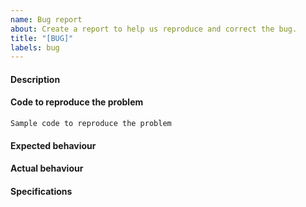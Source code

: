 ```yaml
---
name: Bug report
about: Create a report to help us reproduce and correct the bug.
title: "[BUG]"
labels: bug
---
```


<!--
Before submitting a bug, make sure the issue has not been
already addressed by searching through the past issues.
-->

#### Description

<!--
A clear and concise description of what the bug is.
-->

#### Code to reproduce the problem

<!--
Add a minimal example that we can reproduce the error by running the code.
Be as succinct as possible, do not depend on external data. In short, we are
going to copy-paste your code and we expect to get the same result as you.
-->

```
Sample code to reproduce the problem
```

#### Expected behaviour

<!--
Paste or describe the expected behaviour.
-->

#### Actual behaviour

<!--
Paste or specifically describe the actual output or traceback.
-->

#### Specifications

<!--
Run the following snippet and paste the output below.

import sys; print(sys.platform, "machine")
import sys; print("python", sys.version)
import numpy; print("numpy", numpy.__version__)
import scipy; print("scipy", scipy.__version__)
import sklearn; print("scikit-learn", sklearn.__version__)
import imblearn; print("imbalanced-learn", imblearn.__version__)
import sklr; print("scikit-lr", sklr.__version__)
-->
